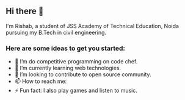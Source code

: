 ## Hi there 👋
I'm Rishab, a student of JSS Academy of Technical Education, Noida pursuing my B.Tech in civil engineering. 

### Here are some ideas to get you started:

- 🔭 I’m do competitive programming on code chef. 
- 🌱 I’m currently learning web technologies.
- 👯 I’m looking to contribute to open source community.
- 📫 How to reach me: 
- ⚡ Fun fact: I also play games and listen to music.
